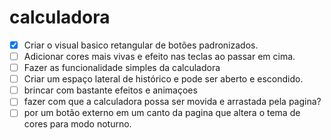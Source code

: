 # calculadora

- [x] Criar o visual basico retangular de botões padronizados.
- [ ] Adicionar cores mais vivas e efeito nas teclas ao passar em cima.
- [ ] Fazer as funcionalidade simples da calculadora
- [ ] Criar um espaço lateral de histórico e pode ser aberto e escondido.
- [ ] brincar com bastante efeitos e animaçoes
- [ ] fazer com que a calculadora possa ser movida e arrastada pela pagina?
- [ ] por um botão externo em um canto da pagina que altera o tema de cores para modo noturno.